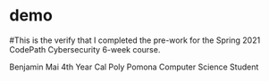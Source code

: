 # demo
#This is the verify that I completed the pre-work for the Spring 2021 CodePath Cybersecurity 6-week course.

Benjamin Mai
4th Year Cal Poly Pomona Computer Science Student
